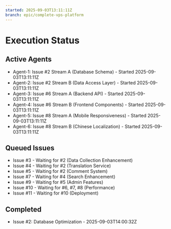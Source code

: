 ```yaml
---
started: 2025-09-03T13:11:11Z
branch: epic/complete-vps-platform
---
```


# Execution Status

## Active Agents
- Agent-1: Issue #2 Stream A (Database Schema) - Started 2025-09-03T13:11:11Z
- Agent-2: Issue #2 Stream B (Data Access Layer) - Started 2025-09-03T13:11:11Z
- Agent-3: Issue #6 Stream A (Backend API) - Started 2025-09-03T13:11:11Z
- Agent-4: Issue #6 Stream B (Frontend Components) - Started 2025-09-03T13:11:11Z
- Agent-5: Issue #8 Stream A (Mobile Responsiveness) - Started 2025-09-03T13:11:11Z
- Agent-6: Issue #8 Stream B (Chinese Localization) - Started 2025-09-03T13:11:11Z

## Queued Issues
- Issue #3 - Waiting for #2 (Data Collection Enhancement)
- Issue #4 - Waiting for #2 (Translation Service)
- Issue #5 - Waiting for #2 (Comment System)
- Issue #7 - Waiting for #4 (Search Enhancement)
- Issue #9 - Waiting for #5 (Admin Features)
- Issue #10 - Waiting for #6, #7, #8 (Performance)
- Issue #11 - Waiting for #10 (Deployment)

## Completed
- Issue #2: Database Optimization - 2025-09-03T14:00:32Z